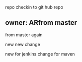 repo
checkin to git hub repo

## owner: ARfrom master
from master again



new new change

new for jenkins
change for maven